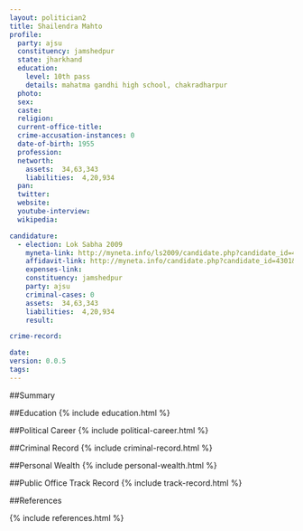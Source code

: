 ```yaml
---
layout: politician2
title: Shailendra Mahto
profile: 
  party: ajsu
  constituency: jamshedpur
  state: jharkhand
  education: 
    level: 10th pass
    details: mahatma gandhi high school, chakradharpur
  photo: 
  sex: 
  caste: 
  religion: 
  current-office-title: 
  crime-accusation-instances: 0
  date-of-birth: 1955
  profession: 
  networth: 
    assets:  34,63,343
    liabilities:  4,20,934
  pan: 
  twitter: 
  website: 
  youtube-interview: 
  wikipedia: 

candidature: 
  - election: Lok Sabha 2009
    myneta-link: http://myneta.info/ls2009/candidate.php?candidate_id=4301
    affidavit-link: http://myneta.info/candidate.php?candidate_id=4301&scan=original
    expenses-link: 
    constituency: jamshedpur 
    party: ajsu
    criminal-cases: 0
    assets:  34,63,343
    liabilities:  4,20,934
    result:  

crime-record: 

date: 
version: 0.0.5
tags: 
---
```

##Summary


##Education
{% include education.html %}


##Political Career
{% include political-career.html %}


##Criminal Record
{% include criminal-record.html %}


##Personal Wealth
{% include personal-wealth.html %}


##Public Office Track Record
{% include track-record.html %}


##References


{% include references.html %}